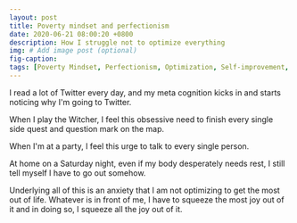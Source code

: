 ```yaml
---
layout: post
title: Poverty mindset and perfectionism
date: 2020-06-21 08:00:20 +0800
description: How I struggle not to optimize everything
img: # Add image post (optional)
fig-caption: 
tags: [Poverty Mindset, Perfectionism, Optimization, Self-improvement, Metacognition]
---
```


I read a lot of Twitter every day, and my meta cognition kicks in and starts noticing why I'm going to Twitter.

When I play the Witcher, I feel this obsessive need to finish every single side quest and question mark on the map.

When I'm at a party, I feel this urge to talk to every single person.

At home on a Saturday night, even if my body desperately needs rest, I still tell myself I have to go out somehow.

Underlying all of this is an anxiety that I am not optimizing to get the most out of life. Whatever is in front of me, I have to squeeze the most joy out of it and in doing so, I squeeze all the joy out of it.
